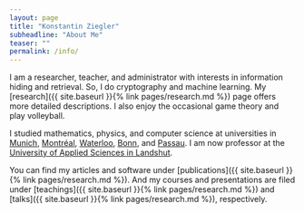 ```yaml
---
layout: page
title: "Konstantin Ziegler"
subheadline: "About Me"
teaser: ""
permalink: /info/
---
```


I am a researcher, teacher, and administrator with interests in information hiding and retrieval. So, I do cryptography and machine learning. My [research]({{ site.baseurl }}{% link pages/research.md %}) page offers more detailed descriptions. I also enjoy the occasional game theory and play volleyball.

I studied mathematics, physics, and computer science at universities in [Munich](https://www.tum.de/), [Montréal](http://www.mcgill.ca/), [Waterloo](https://uwaterloo.ca/), [Bonn](http://www3.uni-bonn.de/), and [Passau](http://www.uni-passau.de/en/). I am now professor at the [University of Applied Sciences in Landshut](https://www.haw-landshut.de/en.html).

You can find my articles and software under [publications]({{ site.baseurl }}{% link pages/research.md %}). And my courses and presentations are filed under [teachings]({{ site.baseurl }}{% link pages/research.md %}) and [talks]({{ site.baseurl }}{% link pages/research.md %}), respectively.
